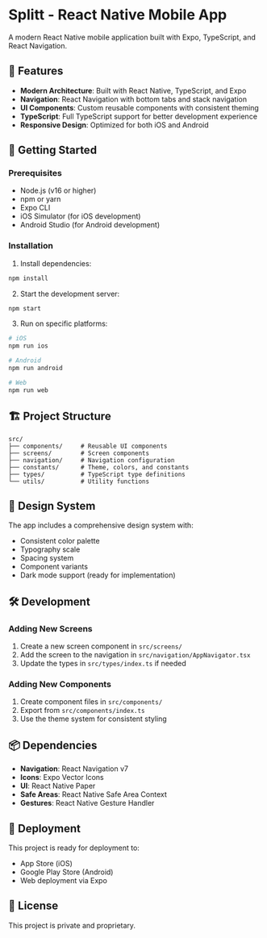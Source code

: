 # Splitt - React Native Mobile App

A modern React Native mobile application built with Expo, TypeScript, and React Navigation.

## 🚀 Features

- **Modern Architecture**: Built with React Native, TypeScript, and Expo
- **Navigation**: React Navigation with bottom tabs and stack navigation
- **UI Components**: Custom reusable components with consistent theming
- **TypeScript**: Full TypeScript support for better development experience
- **Responsive Design**: Optimized for both iOS and Android

## 📱 Getting Started

### Prerequisites

- Node.js (v16 or higher)
- npm or yarn
- Expo CLI
- iOS Simulator (for iOS development)
- Android Studio (for Android development)

### Installation

1. Install dependencies:

```bash
npm install
```

2. Start the development server:

```bash
npm start
```

3. Run on specific platforms:

```bash
# iOS
npm run ios

# Android
npm run android

# Web
npm run web
```

## 🏗️ Project Structure

```
src/
├── components/     # Reusable UI components
├── screens/        # Screen components
├── navigation/     # Navigation configuration
├── constants/      # Theme, colors, and constants
├── types/          # TypeScript type definitions
└── utils/          # Utility functions
```

## 🎨 Design System

The app includes a comprehensive design system with:

- Consistent color palette
- Typography scale
- Spacing system
- Component variants
- Dark mode support (ready for implementation)

## 🛠️ Development

### Adding New Screens

1. Create a new screen component in `src/screens/`
2. Add the screen to the navigation in `src/navigation/AppNavigator.tsx`
3. Update the types in `src/types/index.ts` if needed

### Adding New Components

1. Create component files in `src/components/`
2. Export from `src/components/index.ts`
3. Use the theme system for consistent styling

## 📦 Dependencies

- **Navigation**: React Navigation v7
- **Icons**: Expo Vector Icons
- **UI**: React Native Paper
- **Safe Areas**: React Native Safe Area Context
- **Gestures**: React Native Gesture Handler

## 🚀 Deployment

This project is ready for deployment to:

- App Store (iOS)
- Google Play Store (Android)
- Web deployment via Expo

## 📄 License

This project is private and proprietary.
